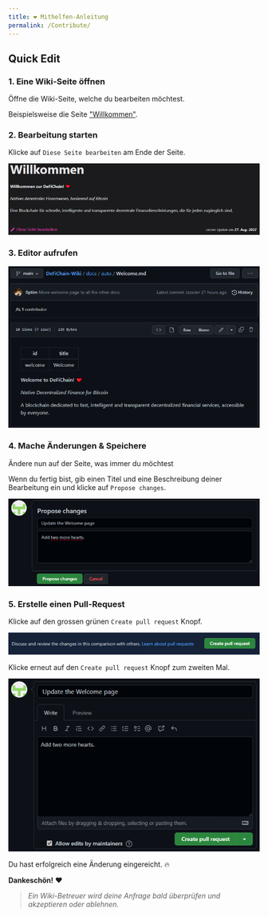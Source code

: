 ```yaml
---
title: ❤ Mithelfen-Anleitung
permalink: /Contribute/
---
```


## Quick Edit

### 1. Eine Wiki-Seite öffnen
Öffne die Wiki-Seite, welche du bearbeiten möchtest.

Beispielsweise die Seite ["Willkommen"](./Welcome.md).

### 2. Bearbeitung starten
Klicke auf `Diese Seite bearbeiten` am Ende der Seite.

![](./../media/contribute_edit-this-page.png)


### 3. Editor aufrufen
![](./../media/contribute_enable-editor.png)

### 4. Mache Änderungen & Speichere
Ändere nun auf der Seite, was immer du möchtest

Wenn du fertig bist, gib einen Titel und eine Beschreibung deiner Bearbeitung ein und klicke auf `Propose changes`.

![](./../media/contribute_propose.png)

### 5. Erstelle einen Pull-Request
Klicke auf den grossen grünen `Create pull request` Knopf.

![](./../media/contribute_pull-request.png)

Klicke erneut auf den `Create pull request` Knopf zum zweiten Mal.

![](./../media/contribute_pull-request-2.png)

Du hast erfolgreich eine Änderung eingereicht. 🔥

**Dankeschön!** ❤

> *Ein Wiki-Betreuer wird deine Anfrage bald überprüfen und akzeptieren oder ablehnen.*
